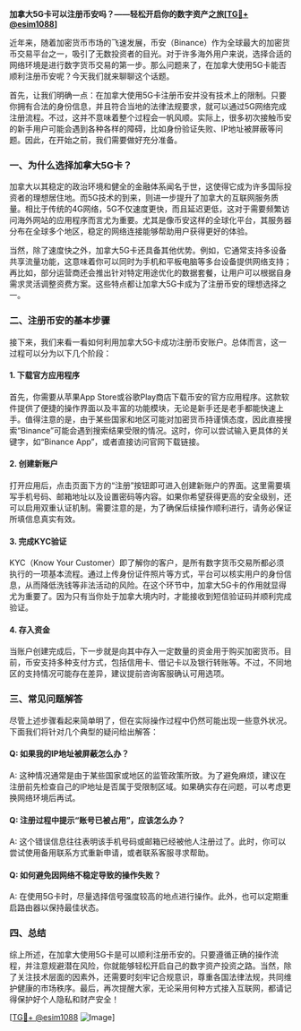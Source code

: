 **加拿大5G卡可以注册币安吗？——轻松开启你的数字资产之旅[[TG💪+ @esim1088](https://t.me/s/esim1088)]**

近年来，随着加密货币市场的飞速发展，币安（Binance）作为全球最大的加密货币交易平台之一，吸引了无数投资者的目光。对于许多海外用户来说，选择合适的网络环境是进行数字货币交易的第一步。那么问题来了，在加拿大使用5G卡能否顺利注册币安呢？今天我们就来聊聊这个话题。

首先，让我们明确一点：在加拿大使用5G卡注册币安并没有技术上的限制。只要你拥有合法的身份信息，并且符合当地的法律法规要求，就可以通过5G网络完成注册流程。不过，这并不意味着整个过程会一帆风顺。实际上，很多初次接触币安的新手用户可能会遇到各种各样的障碍，比如身份验证失败、IP地址被屏蔽等问题。因此，在开始之前，我们需要做好充分准备。

### 一、为什么选择加拿大5G卡？

加拿大以其稳定的政治环境和健全的金融体系闻名于世，这使得它成为许多国际投资者的理想居住地。而5G技术的到来，则进一步提升了加拿大的互联网服务质量。相比于传统的4G网络，5G不仅速度更快，而且延迟更低，这对于需要频繁访问海外网站的应用程序而言尤为重要。尤其是像币安这样的全球化平台，其服务器分布在全球多个地区，稳定的网络连接能够帮助用户获得更好的体验。

当然，除了速度快之外，加拿大5G卡还具备其他优势。例如，它通常支持多设备共享流量功能，这意味着你可以同时为手机和平板电脑等多台设备提供网络支持；再比如，部分运营商还会推出针对特定用途优化的数据套餐，让用户可以根据自身需求灵活调整资费方案。这些特点都让加拿大5G卡成为了注册币安的理想选择之一。

### 二、注册币安的基本步骤

接下来，我们来看一看如何利用加拿大5G卡成功注册币安账户。总体而言，这一过程可以分为以下几个阶段：

#### 1. 下载官方应用程序
首先，你需要从苹果App Store或谷歌Play商店下载币安的官方应用程序。这款软件提供了便捷的操作界面以及丰富的功能模块，无论是新手还是老手都能快速上手。值得注意的是，由于某些国家和地区可能对加密货币持谨慎态度，因此直接搜索“Binance”可能会遇到搜索结果受限的情况。这时，你可以尝试输入更具体的关键字，如“Binance App”，或者直接访问官网下载链接。

#### 2. 创建新账户
打开应用后，点击页面下方的“注册”按钮即可进入创建新账户的界面。这里需要填写手机号码、邮箱地址以及设置密码等内容。如果你希望获得更高的安全级别，还可以启用双重认证机制。需要注意的是，为了确保后续操作顺利进行，请务必保证所填信息真实有效。

#### 3. 完成KYC验证
KYC（Know Your Customer）即了解你的客户，是所有数字货币交易所都必须执行的一项基本流程。通过上传身份证件照片等方式，平台可以核实用户的身份信息，从而降低洗钱等非法活动的风险。在这个环节中，加拿大5G卡的作用就显得尤为重要了。因为只有当你处于加拿大境内时，才能接收到短信验证码并顺利完成验证。

#### 4. 存入资金
当账户创建完成后，下一步就是向其中存入一定数量的资金用于购买加密货币。目前，币安支持多种支付方式，包括信用卡、借记卡以及银行转账等。不过，不同地区的支持情况可能存在差异，建议提前咨询客服确认可用选项。

### 三、常见问题解答

尽管上述步骤看起来简单明了，但在实际操作过程中仍然可能出现一些意外状况。下面我们将针对几个典型的疑问给出解答：

#### Q: 如果我的IP地址被屏蔽怎么办？
A: 这种情况通常是由于某些国家或地区的监管政策所致。为了避免麻烦，建议在注册前先检查自己的IP地址是否属于受限制区域。如果确实存在问题，可以考虑更换网络环境后再试。

#### Q: 注册过程中提示“账号已被占用”，应该怎么办？
A: 这个错误信息往往表明该手机号码或邮箱已经被他人注册过了。此时，你可以尝试使用备用联系方式重新申请，或者联系客服寻求帮助。

#### Q: 如何避免因网络不稳定导致的操作失败？
A: 在使用5G卡时，尽量选择信号强度较高的地点进行操作。此外，也可以定期重启路由器以保持最佳状态。

### 四、总结

综上所述，在加拿大使用5G卡是可以顺利注册币安的。只要遵循正确的操作流程，并注意规避潜在风险，你就能够轻松开启自己的数字资产投资之路。当然，除了关注技术层面的因素外，还需要时刻牢记合规意识，尊重各国法律法规，共同维护健康的市场秩序。最后，再次提醒大家，无论采用何种方式接入互联网，都请记得保护好个人隐私和财产安全！

[[TG💪+ @esim1088](https://t.me/s/esim1088) ![Image](https://i.postimg.cc/4NQfJmqS/Snipaste-2025-05-13-00-14-12.png)]
